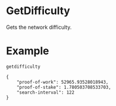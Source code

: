 # GetDifficulty

Gets the network difficulty.

# Example

```
getdifficulty

{
    "proof-of-work": 52965.93528018943,
    "proof-of-stake": 1.780503708533703,
    "search-interval": 122
}
```
